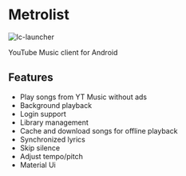 # Metrolist

<img src="https://i.ibb.co/ykXB6rq/Ic-launcher.png" alt="Ic-launcher" border="0"></a>

YouTube Music client for Android

## Features

- Play songs from YT Music without ads
- Background playback
- Login support
- Library management
- Cache and download songs for offline playback
- Synchronized lyrics
- Skip silence
- Adjust tempo/pitch
- Material Ui
